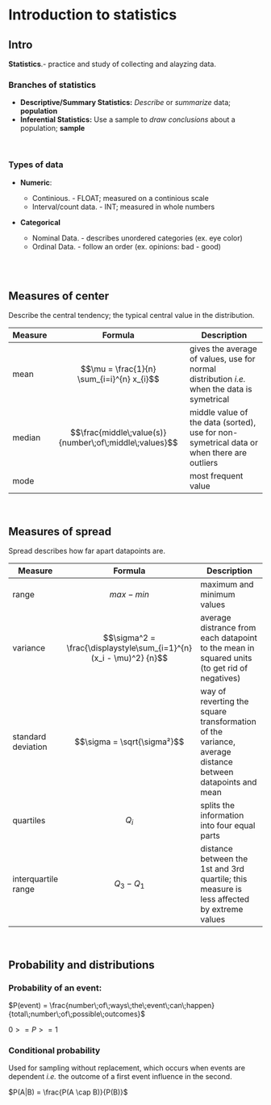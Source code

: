 # Introduction to statistics

## Intro

**Statistics**.- practice and study of collecting and alayzing data. 

### Branches of statistics
* **Descriptive/Summary Statistics:** *Describe* or *summarize* data;
**population**
* **Inferential Statistics:** Use a sample to *draw conclusions* about a 
population; **sample**

<br />

### Types of data

* **Numeric**:
    
    * Continious. - FLOAT; measured on a continious scale
    * Interval/count data. - INT; measured in whole numbers

* **Categorical**
    
    * Nominal Data. - describes unordered categories (ex. eye color)
    * Ordinal Data. - follow an order (ex. opinions: bad - good)

<br />
<br />

## Measures of center

Describe the central tendency; the typical central value in the distribution. 

| Measure | Formula | Description |
| --- | --- | --- |
| mean | $$\mu = \frac{1}{n} \sum_{i=i}^{n} x_{i}$$ | gives the average of values, use for normal distribution *i.e.* when the data is symetrical |
| median | $$\frac{middle\;value(s)}{number\;of\;middle\;values}$$ | middle value of the data (sorted), use for non-symetrical data or when there are outliers|
| mode | | most frequent value|

<br />

## Measures of spread

Spread describes how far apart datapoints are. 

| Measure | Formula | Description | 
| --- | --- | --- | 
| range | $$max - min$$ | maximum and minimum values |
| variance| $$\sigma^2 = \frac{\displaystyle\sum_{i=1}^{n}(x_i - \mu)^2} {n}$$| average distrance from each datapoint to the mean in squared units (to get rid of negatives) |
| standard deviation | $$\sigma = \sqrt{\sigma²}$$ | way of reverting the square transformation of the variance, average distance between datapoints and mean |
| quartiles | $$Q_i$$ | splits the information into four equal parts | 
| interquartile range| $$Q_3 - Q_1$$| distance between the 1st and 3rd quartile; this measure is less affected by extreme values |

<br />

## Probability and distributions

### Probability of an event: 

$P(event) = \frac{number\;of\;ways\;the\;event\;can\;happen}
{total\;number\;of\;possible\;outcomes}$

$0 >= P >= 1$

### Conditional probability

Used for sampling without replacement, which occurs when events are dependent *i.e.* the outcome of a first event influence in the second. 

$P(A|B) = \frac{P(A \cap B)}{P(B)}$